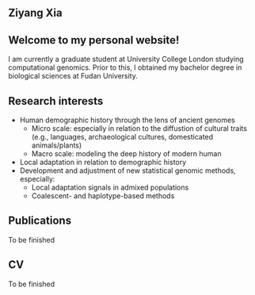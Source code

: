 ## Ziyang Xia

## Welcome to my personal website!

I am currently a graduate student at University College London studying computational genomics. Prior to this, I obtained my bachelor degree in biological sciences at Fudan University. 

## Research interests
* Human demographic history through the lens of ancient genomes 
  - Micro scale: especially in relation to the diffustion of cultural traits (e.g., languages, archaeological cultures, domesticated animals/plants)
  - Macro scale: modeling the deep history of modern human
* Local adaptation in relation to demographic history
* Development and adjustment of new statistical genomic methods, especially:
  - Local adaptation signals in admixed populations
  - Coalescent- and haplotype-based methods
  

## Publications
To be finished

## CV
To be finished
